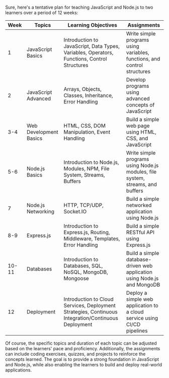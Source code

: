 Sure, here's a tentative plan for teaching JavaScript and Node.js to two learners over a period of 12 weeks:

| Week | Topics | Learning Objectives | Assignments |
|------|--------|---------------------|-------------|
| 1    | JavaScript Basics | Introduction to JavaScript, Data Types, Variables, Operators, Functions, Control Structures | Write simple programs using variables, functions, and control structures |
| 2    | JavaScript Advanced | Arrays, Objects, Classes, Inheritance, Error Handling | Develop programs using advanced concepts of JavaScript |
| 3-4  | Web Development Basics | HTML, CSS, DOM Manipulation, Event Handling | Build a simple web page using HTML, CSS, and JavaScript |
| 5-6  | Node.js Basics | Introduction to Node.js, Modules, NPM, File System, Streams, Buffers | Write simple programs using Node.js modules, file system, streams, and buffers |
| 7    | Node.js Networking | HTTP, TCP/UDP, Socket.IO | Build a simple networked application using Node.js |
| 8-9  | Express.js | Introduction to Express.js, Routing, Middleware, Templates, Error Handling | Build a simple RESTful API using Express.js |
| 10-11| Databases | Introduction to Databases, SQL, NoSQL, MongoDB, Mongoose | Build a simple database-driven web application using Node.js and MongoDB |
| 12   | Deployment | Introduction to Cloud Services, Deployment Strategies, Continuous Integration/Continuous Deployment | Deploy a simple web application to a cloud service using CI/CD pipelines |

Of course, the specific topics and duration of each topic can be adjusted based on the learners' pace and proficiency. Additionally, the assignments can include coding exercises, quizzes, and projects to reinforce the concepts learned. The goal is to provide a strong foundation in JavaScript and Node.js, while also enabling the learners to build and deploy real-world applications.